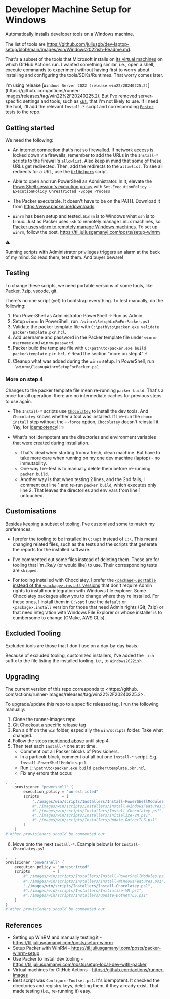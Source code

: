 # Developer Machine Setup for Windows

Automatically installs developer tools on a Windows machine.

The list of tools are <https://github.com/juliusgb/dev-laptop-setup/blob/main/images/win/Windows2022ish-Readme.md>.

That's a subset of the tools that Microsoft installs on [its virtual machines](https://github.com/actions/runner-images) on which GitHub Actions run.
I wanted something similar, i.e., open a shell, execute commands to experiment without having first to worry about installing and configuring the tools/SDKs/Runtimes. That worry comes later.

I'm using release [`Windows Server 2022 (release win22/20240225.2)`](https://github.
com/actions/runner-images/releases/tag/win22%2F20240225.2).
But I've removed server-specific settings and tools, such as [`sbt`](https://www.scala-sbt.org/), that I'm not likely to use.
If I need the tool, I'll add the relevant `Install-*` script and corresponding [`Pester`](https://pester.dev/) tests to the repo.

## Getting started

We need the following:

- An internet connection that's not so firewalled.
If network access is locked down via firewalls, remember to add the URLs in the `Install-*` scripts to the firewall's `allowlist`.
Also keep in mind that some of these URLs get redirected. Then, add the redirects to the `allowlist`.
To see all redirects for a URL, use the [`UrlHelpers`](https://github.com/juliusgb/utils/blob/main/powershell/CustomHelperUtils/UrlHelpers.ps1) script.

- Able to open and run PowerShell as Administrator. In it, elevate the [PowerShell session's execution policy](https://docs.microsoft.com/en-us/powershell/module/microsoft.powershell.core/about/about_execution_policies?view=powershell-7.2) with `Set-ExecutionPolicy -ExecutionPolicy Unrestricted -Scope Process`
- The Packer executable. It doesn't have to be on the PATH. Download it from <https://www.packer.io/downloads>.

- `Winrm` has been setup and tested. `Winrm` is to Windows what `ssh` is to Linux.
Just as Packer uses `ssh` to remotely manage Linux machines, so [Packer uses `winrm` to remotely manage Windows machines](https://www.packer.io/docs/communicators/winrm).
To set up `winrm`, follow the post, <https://til.juliusgamanyi.com/posts/setup-winrm>


:warning:

Running scripts with Administrator privileges triggers an alarm at the back of my mind.
So read them, test them. And buyer beware!

## Testing

To change these scripts, we need portable versions of some tools, like Packer, 7zip, vscode, git.

There's no one script (yet) to bootstrap everything.
To test manually, do the following:

1. Run PowerShell as Administrator: PowerShell -> Run as Admin
2. Setup `winrm`. In PowerShell, run `.\winrm\SetupWinRmForPacker.ps1`
3. Validate the packer template file with `C:\path\to\packer.exe validate packer\template.pkr.hcl`.
4. Add username and password in the Packer template file under `winrm-username` and `winrm-password`.
5. Packer build the template file with `C:\path\to\packer.exe build packer\template.pkr.hcl`.
:zap: Read the section "more on step 4" :zap:
6. Cleanup what was added during the `winrm` setup. In PowerShell, run `.\winrm\CleanupWinrmSetupForPacker.ps1`

### More on step 4

Changes to the packer template file mean re-running `packer build`.
That's a once-for-all operation: there are no intermediate caches for previous steps to use again.

- The `Install-*` scripts use [`Chocolatey`](https://chocolatey.org/) to install the dev tools. And `Chocolatey` knows whether a tool was installed.
If I re-run the `choco install` step without the `--force` option, `Chocolatey` doesn't reinstall it.
Yay, for [Idempotency](https://en.wikipedia.org/wiki/Idempotence)!! :sparkles:

- What's not idempotent are the directories and environment variables that were created during installation.
    - That's ideal when starting from a fresh, clean machine. But have to take more care when running on my one dev
   machine (laptop) - no immutability.
    - One way I re-test is to manually delete them before re-running `packer build`.
    - Another way is that when testing 2 lines, and the 2nd fails, I comment out line 1 and re-run `packer build`,
   which executes only line 2. That leaves the directories and env vars from line 1 untouched.

## Customisations

Besides keeping a subset of tooling, I've customised some to match my preferences.

- I prefer the tooling to be installed in `C:\opt` instead of `C:\`.
This meant changing related files, such as the tests and the scripts that generate the reports for the installed software.

- I've commented out some files instead of deleting them.
These are for tooling that I'm _likely_ (or would like) to use.
Their corresponding tests are `skipped`.

- For tooling installed with Chocolatey, I prefer the [`<package>.portable` instead of the `<package>.install` versions](https://docs.chocolatey.org/en-us/faqs#what-distinction-does-chocolatey-make-between-an-installable-and-a-portable-application)
that don't require Admin rights to install nor integration with Windows file explorer.
Some Chocolatey packages allow you to change where they're installed. For these ones, I install them in `C:\opt`
I use the `default` or `<package>.install` version for those that need Admin rights (Git, 7zip) or that need integration with Windows File Explorer or whose installer is to cumbersome to change (CMake, AWS CLIs).

## Excluded Tooling

Excluded tools are those that I don't use on a day-by-day basis.

Because of excluded tooling, customized installers, I've added the `-ish` suffix to the file listing the installed tooling, i.e., to `Windows2022ish`.

## Upgrading

The current version of this repo corresponds to <https://github.
com/actions/runner-images/releases/tag/win22%2F20240225.2>.

To upgrade/update this repo to a specific released tag, I run the following manually:

1. Clone the runner-images repo
2. Git Checkout a specific release tag
3. Run a diff on the `win` folder, especially the `win/scripts` folder. Take what changed.
4. Follow the steps [mentioned above](#testing) until step 4.
5. Then test each `Install-*` one at at time.
    - Comment out all Packer blocks of Provisioners.
    - In a particulr block, comment out all but one `Install-*` script. E.g. `Install-PowerShellModules.ps1`.
    - Run `C:\path\to\packer.exe build packer\template.pkr.hcl`.
    - Fix any errors that occur.

```powershell
. . .
    provisioner "powershell" {
        execution_policy = "unrestricted"
        scripts          = [
            "./images/win/scripts/Installers/Install-PowerShellModules.ps1",
            #"./images/win/scripts/Installers/Install-WindowsFeatures.ps1",
            #"./images/win/scripts/Installers/Install-Chocolatey.ps1",
            #"./images/win/scripts/Installers/Initialize-VM.ps1",
            #"./images/win/scripts/Installers/Update-DotnetTLS.ps1"
        ]
	}
# other provisioners should be commented out
```

6. Move onto the next `Install-*`. Example below is for `Install-Chocolatey.ps1`

```powershell
. . .
provisioner "powershell" {
    execution_policy = "unrestricted"
    scripts          = [
        #"./images/win/scripts/Installers/Install-PowerShellModules.ps1",
        #"./images/win/scripts/Installers/Install-WindowsFeatures.ps1",
        "./images/win/scripts/Installers/Install-Chocolatey.ps1",
        #"./images/win/scripts/Installers/Initialize-VM.ps1",
        #"./images/win/scripts/Installers/Update-DotnetTLS.ps1"
    ]
}
# other provisioners should be commented out
```

## References

- Setting up WinRM and manually testing it - <https://til.juliusgamanyi.com/posts/setup-winrm>
- Setup Packer with WinRM - <https://til.juliusgamanyi.com/posts/packer-winrm-setup>
- Use Packer to install dev tooling - <https://til.juliusgamanyi.com/posts/setup-local-dev-with-packer>
- Virtual machines for GitHub Actions - <https://github.com/actions/runner-images>
- Best script was `Configure-Toolset.ps1`. It's idempotent.
It checked the directories and registry keys, deleting them, if they already exist.
That made testing (i.e., re-running it) easy.
